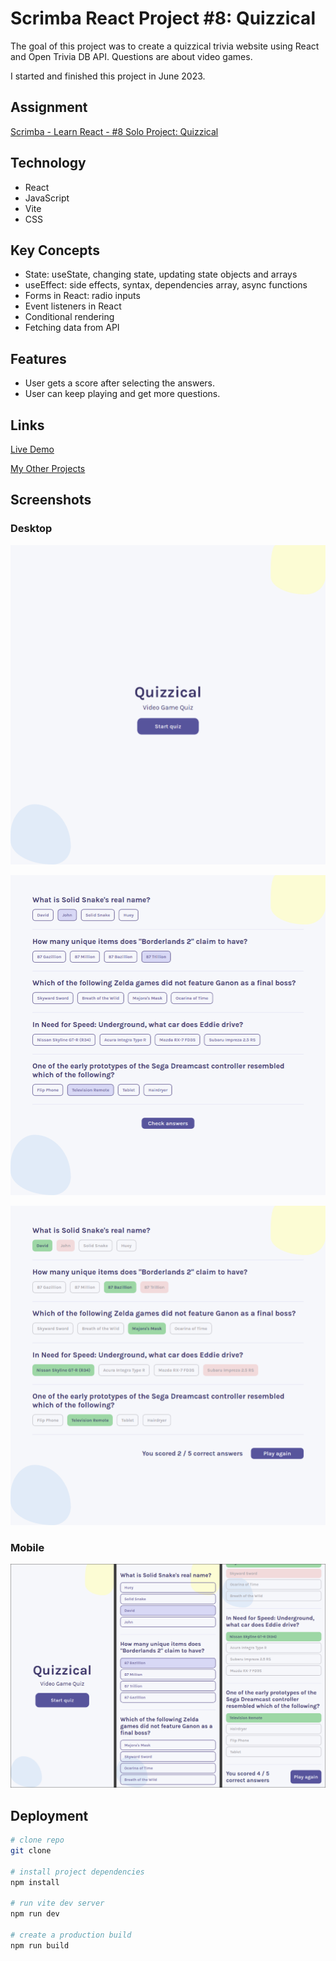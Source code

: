 # Scrimba React Project #8: Quizzical

The goal of this project was to create a quizzical trivia website using React and Open Trivia DB API. Questions are about video games.

I started and finished this project in June 2023.

## Assignment

[Scrimba - Learn React - #8 Solo Project: Quizzical](https://scrimba.com/learn/learnreact)

## Technology

- React
- JavaScript
- Vite
- CSS

## Key Concepts

- State: useState, changing state, updating state objects and arrays
- useEffect: side effects, syntax, dependencies array, async functions
- Forms in React: radio inputs
- Event listeners in React
- Conditional rendering
- Fetching data from API

## Features

- User gets a score after selecting the answers.
- User can keep playing and get more questions.

## Links

[Live Demo](https://brightneon7631.github.io/scrimba-quizzical/)

[My Other Projects](https://brightneon7631.github.io/odin-scrimba-projects/)

## Screenshots

### Desktop

![Desktop Screenshot](screenshots/desktop1.png)

![Desktop Screenshot](screenshots/desktop2.png)

![Desktop Screenshot](screenshots/desktop3.png)

### Mobile

![Mobile Screenshot](screenshots/mobile.png)

## Deployment

```bash
# clone repo
git clone

# install project dependencies
npm install

# run vite dev server
npm run dev

# create a production build
npm run build
```